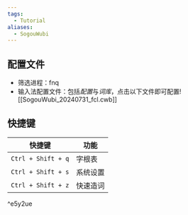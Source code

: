 ```yaml
---
tags:
  - Tutorial
aliases:
  - SogouWubi
---
```

## 配置文件
- 筛选进程：fnq 
- 输入法配置文件：包括*配置*与*词库*，点击以下文件即可配置![[SogouWubi_20240731_fcl.cwb]]
## 快捷键

| 快捷键                | 功能   |
| ------------------ | ---- |
| `Ctrl + Shift + q` | 字根表  |
| `Ctrl + Shift + s` | 系统设置 |
| `Ctrl + Shift + z` | 快速造词 |

^e5y2ue